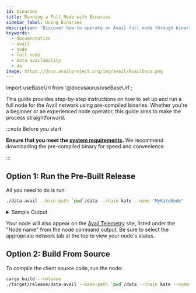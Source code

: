 ```yaml
---
id: binaries
title: Running a Full Node with Binaries
sidebar_label: Using Binaries
description: 'Discover how to operate an Avail full node through binaries.'
keywords:
  - documentation
  - avail
  - node
  - full node
  - data availability
  - da
image: https://docs.availproject.org/img/avail/AvailDocs.png
---
```


import useBaseUrl from '@docusaurus/useBaseUrl';

This guide provides step-by-step instructions on how to set up and run a full node for the Avail network using pre-compiled binaries. Whether you're a beginner or an experienced node operator, this guide aims to make the process straightforward.

:::note Before you start

**Ensure that you meet the [<ins>system requirements</ins>](/docs/operate/requirements.md).**
We recommend downloading the pre-compiled binary for speed and convenience.

:::

## Option 1: Run the Pre-Built Release

All you need to do is run:

```bash
./data-avail --base-path `pwd`/data --chain kate --name "MyKateNode"
```

<details>
<summary>Sample Output</summary>

The client output should look like this:

```bash
2023-06-03 20:36:29 Avail Node
2023-06-03 20:36:29 ✌️  version 1.6.0-99b85257d6b
2023-06-03 20:36:29 ❤️  by Anonymous, 2017-2023
2023-06-03 20:36:29 📋 Chain specification: Avail Goldberg Testnet
2023-06-03 20:36:29 🏷  Node name: bewildered-distance-1229
2023-06-03 20:36:29 👤 Role: FULL
2023-06-03 20:36:29 💾 Database: RocksDb at /Users/thunder/code/avail/data/chains/Avail Testnet_6831251e-0222-11ee-a2c3-c90377335962/db/full
2023-06-03 20:36:29 ⛓  Native runtime: data-avail-9 (data-avail-0.tx1.au11)
2023-06-03 20:36:35 👶 Creating empty BABE epoch changes on what appears to be first startup.
2023-06-03 20:36:35 🏷  Local node identity is: 12D3KooWPt7odw3aeq7azZDugXjNuUvQNPU58n1VRBzY1YBqsjkr
2023-06-03 20:36:35 Prometheus metrics extended with avail metrics
2023-06-03 20:36:35 💻 Operating system: macos
2023-06-03 20:36:35 💻 CPU architecture: aarch64
2023-06-03 20:36:35 📦 Highest known block at #0
2023-06-03 20:36:35 〽️ Prometheus exporter started at 127.0.0.1:9615
2023-06-03 20:36:35 Running JSON-RPC HTTP server: addr=127.0.0.1:9933, allowed origins=["http://localhost:*", "http://127.0.0.1:*", "https://localhost:*", "https://127.0.0.1:*", "https://polkadot.js.org"]
2023-06-03 20:36:35 Running JSON-RPC WS server: addr=127.0.0.1:9944, allowed origins=["http://localhost:*", "http://127.0.0.1:*", "https://localhost:*", "https://127.0.0.1:*", "https://polkadot.js.org"]
2023-06-03 20:36:35 🏁 CPU score: 724.71 MiBs
2023-06-03 20:36:35 🏁 Memory score: 41.49 GiBs
2023-06-03 20:36:35 🏁 Disk score (seq. writes): 1.91 GiBs
2023-06-03 20:36:35 🏁 Disk score (rand. writes): 454.66 MiBs
```

</details>

Your node will also appear on the [<ins>Avail Telemetry</ins>](http://telemetry.avail.tools/) site, listed under the "Node name" from the node command output. Be sure to select the appropriate network tab at the top to view your node's status.

## Option 2: Build From Source

To compile the client source code, run the node:

```bash
cargo build --release
./target/release/data-avail --base-path `pwd`/data --chain kate --name "MyKateNode"
```
